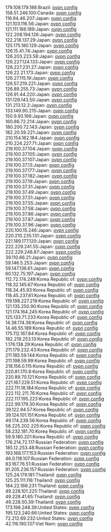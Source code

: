 179.108.179.188:Brazil: [ovpn config](vpn/179_108_179_188.ovpn)  
158.51.246.100:Canada: [ovpn config](vpn/158_51_246_100.ovpn)  
116.94.46.207:Japan: [ovpn config](vpn/116_94_46_207.ovpn)  
121.103.116.56:Japan: [ovpn config](vpn/121_103_116_56.ovpn)  
121.111.166.189:Japan: [ovpn config](vpn/121_111_166_189.ovpn)  
122.208.194.126:Japan: [ovpn config](vpn/122_208_194_126.ovpn)  
122.218.137.29:Japan: [ovpn config](vpn/122_218_137_29.ovpn)  
125.175.180.129:Japan: [ovpn config](vpn/125_175_180_129.ovpn)  
126.15.41.74:Japan: [ovpn config](vpn/126_15_41_74.ovpn)  
126.203.223.58:Japan: [ovpn config](vpn/126_203_223_58.ovpn)  
126.227.124.133:Japan: [ovpn config](vpn/126_227_124_133.ovpn)  
126.227.231.27:Japan: [ovpn config](vpn/126_227_231_27.ovpn)  
126.22.21.173:Japan: [ovpn config](vpn/126_22_21_173.ovpn)  
126.27.115.19:Japan: [ovpn config](vpn/126_27_115_19.ovpn)  
126.57.219.221:Japan: [ovpn config](vpn/126_57_219_221.ovpn)  
126.89.255.73:Japan: [ovpn config](vpn/126_89_255_73.ovpn)  
126.91.44.220:Japan: [ovpn config](vpn/126_91_44_220.ovpn)  
131.129.143.50:Japan: [ovpn config](vpn/131_129_143_50.ovpn)  
131.213.12.2:Japan: [ovpn config](vpn/131_213_12_2.ovpn)  
133.149.90.215:Japan: [ovpn config](vpn/133_149_90_215.ovpn)  
150.9.93.166:Japan: [ovpn config](vpn/150_9_93_166.ovpn)  
160.86.72.214:Japan: [ovpn config](vpn/160_86_72_214.ovpn)  
180.200.72.143:Japan: [ovpn config](vpn/180_200_72_143.ovpn)  
182.20.59.221:Japan: [ovpn config](vpn/182_20_59_221.ovpn)  
210.154.162.184:Japan: [ovpn config](vpn/210_154_162_184.ovpn)  
210.224.227.71:Japan: [ovpn config](vpn/210_224_227_71.ovpn)  
219.100.37.104:Japan: [ovpn config](vpn/219_100_37_104.ovpn)  
219.100.37.105:Japan: [ovpn config](vpn/219_100_37_105.ovpn)  
219.100.37.107:Japan: [ovpn config](vpn/219_100_37_107.ovpn)  
219.100.37.13:Japan: [ovpn config](vpn/219_100_37_13.ovpn)  
219.100.37.177:Japan: [ovpn config](vpn/219_100_37_177.ovpn)  
219.100.37.182:Japan: [ovpn config](vpn/219_100_37_182.ovpn)  
219.100.37.19:Japan: [ovpn config](vpn/219_100_37_19.ovpn)  
219.100.37.31:Japan: [ovpn config](vpn/219_100_37_31.ovpn)  
219.100.37.49:Japan: [ovpn config](vpn/219_100_37_49.ovpn)  
219.100.37.51:Japan: [ovpn config](vpn/219_100_37_51.ovpn)  
219.100.37.55:Japan: [ovpn config](vpn/219_100_37_55.ovpn)  
219.100.37.58:Japan: [ovpn config](vpn/219_100_37_58.ovpn)  
219.100.37.86:Japan: [ovpn config](vpn/219_100_37_86.ovpn)  
219.100.37.87:Japan: [ovpn config](vpn/219_100_37_87.ovpn)  
219.100.37.96:Japan: [ovpn config](vpn/219_100_37_96.ovpn)  
220.100.15.246:Japan: [ovpn config](vpn/220_100_15_246.ovpn)  
220.210.235.131:Japan: [ovpn config](vpn/220_210_235_131.ovpn)  
221.189.177.120:Japan: [ovpn config](vpn/221_189_177_120.ovpn)  
222.229.241.55:Japan: [ovpn config](vpn/222_229_241_55.ovpn)  
222.229.248.87:Japan: [ovpn config](vpn/222_229_248_87.ovpn)  
39.110.66.21:Japan: [ovpn config](vpn/39_110_66_21.ovpn)  
59.146.5.253:Japan: [ovpn config](vpn/59_146_5_253.ovpn)  
59.147.136.61:Japan: [ovpn config](vpn/59_147_136_61.ovpn)  
60.132.75.197:Japan: [ovpn config](vpn/60_132_75_197.ovpn)  
112.72.174.249:Korea Republic of: [ovpn config](vpn/112_72_174_249.ovpn)  
118.32.145.67:Korea Republic of: [ovpn config](vpn/118_32_145_67.ovpn)  
118.34.45.93:Korea Republic of: [ovpn config](vpn/118_34_45_93.ovpn)  
118.45.237.61:Korea Republic of: [ovpn config](vpn/118_45_237_61.ovpn)  
119.198.227.219:Korea Republic of: [ovpn config](vpn/119_198_227_219.ovpn)  
121.135.250.90:Korea Republic of: [ovpn config](vpn/121_135_250_90.ovpn)  
121.174.164.245:Korea Republic of: [ovpn config](vpn/121_174_164_245.ovpn)  
125.133.71.233:Korea Republic of: [ovpn config](vpn/125_133_71_233.ovpn)  
14.38.174.38:Korea Republic of: [ovpn config](vpn/14_38_174_38.ovpn)  
14.46.55.189:Korea Republic of: [ovpn config](vpn/14_46_55_189.ovpn)  
175.112.167.84:Korea Republic of: [ovpn config](vpn/175_112_167_84.ovpn)  
182.218.253.13:Korea Republic of: [ovpn config](vpn/182_218_253_13.ovpn)  
1.176.138.29:Korea Republic of: [ovpn config](vpn/1_176_138_29.ovpn)  
211.179.232.43:Korea Republic of: [ovpn config](vpn/211_179_232_43.ovpn)  
211.185.59.144:Korea Republic of: [ovpn config](vpn/211_185_59_144.ovpn)  
211.198.59.99:Korea Republic of: [ovpn config](vpn/211_198_59_99.ovpn)  
218.156.0.115:Korea Republic of: [ovpn config](vpn/218_156_0_115.ovpn)  
220.81.170.8:Korea Republic of: [ovpn config](vpn/220_81_170_8.ovpn)  
220.89.70.121:Korea Republic of: [ovpn config](vpn/220_89_70_121.ovpn)  
221.167.229.51:Korea Republic of: [ovpn config](vpn/221_167_229_51.ovpn)  
222.111.18.184:Korea Republic of: [ovpn config](vpn/222_111_18_184.ovpn)  
222.112.211.76:Korea Republic of: [ovpn config](vpn/222_112_211_76.ovpn)  
222.117.195.223:Korea Republic of: [ovpn config](vpn/222_117_195_223.ovpn)  
222.99.179.30:Korea Republic of: [ovpn config](vpn/222_99_179_30.ovpn)  
39.122.94.57:Korea Republic of: [ovpn config](vpn/39_122_94_57.ovpn)  
39.124.101.151:Korea Republic of: [ovpn config](vpn/39_124_101_151.ovpn)  
49.174.239.56:Korea Republic of: [ovpn config](vpn/49_174_239_56.ovpn)  
58.225.202.225:Korea Republic of: [ovpn config](vpn/58_225_202_225.ovpn)  
58.232.181.70:Korea Republic of: [ovpn config](vpn/58_232_181_70.ovpn)  
59.9.180.201:Korea Republic of: [ovpn config](vpn/59_9_180_201.ovpn)  
176.214.72.117:Russian Federation: [ovpn config](vpn/176_214_72_117.ovpn)  
185.12.253.48:Russian Federation: [ovpn config](vpn/185_12_253_48.ovpn)  
193.168.177.153:Russian Federation: [ovpn config](vpn/193_168_177_153.ovpn)  
46.0.118.107:Russian Federation: [ovpn config](vpn/46_0_118_107.ovpn)  
83.167.76.51:Russian Federation: [ovpn config](vpn/83_167_76_51.ovpn)  
91.205.236.157:Russian Federation: [ovpn config](vpn/91_205_236_157.ovpn)  
125.24.179.181:Thailand: [ovpn config](vpn/125_24_179_181.ovpn)  
125.25.111.116:Thailand: [ovpn config](vpn/125_25_111_116.ovpn)  
184.22.166.231:Thailand: [ovpn config](vpn/184_22_166_231.ovpn)  
49.228.101.225:Thailand: [ovpn config](vpn/49_228_101_225.ovpn)  
49.228.41.65:Thailand: [ovpn config](vpn/49_228_41_65.ovpn)  
49.228.50.39:Thailand: [ovpn config](vpn/49_228_50_39.ovpn)  
173.198.248.39:United States: [ovpn config](vpn/173_198_248_39.ovpn)  
195.123.240.66:United States: [ovpn config](vpn/195_123_240_66.ovpn)  
72.212.69.232:United States: [ovpn config](vpn/72_212_69_232.ovpn)  
42.116.190.137:Viet Nam: [ovpn config](vpn/42_116_190_137.ovpn)  
